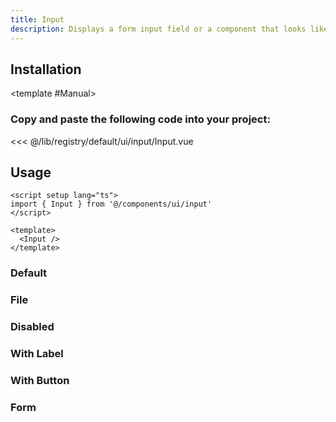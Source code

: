 ```yaml
---
title: Input
description: Displays a form input field or a component that looks like an input field.
---
```



<ComponentPreview name="InputDemo" class="[&_input]:max-w-xs" /> 

## Installation

<TabPreview name="CLI">
<template #CLI>

```bash
npx shadcn-vue@latest add input
```
</template>

<template #Manual>

<Steps>

### Copy and paste the following code into your project:

<<< @/lib/registry/default/ui/input/Input.vue

</Steps>



</template>
</TabPreview>

## Usage

```vue
<script setup lang="ts">
import { Input } from '@/components/ui/input'
</script>

<template>
  <Input />
</template>
```

### Default

<ComponentPreview name="InputDemo" class="[&_input]:max-w-xs" />

### File

<ComponentPreview name="InputFile" class="[&_input]:max-w-xs" />

### Disabled

<ComponentPreview name="InputDisabled" class="[&_input]:max-w-xs" />

### With Label

<ComponentPreview name="InputWithLabel" class="[&_input]:max-w-xs" />

### With Button

<ComponentPreview name="InputWithButton" class="[&_input]:max-w-xs" />

### Form

<ComponentPreview name="InputForm" />
